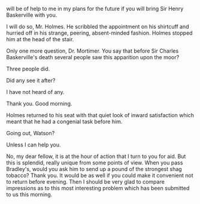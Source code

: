 will be of help to me in my plans for the future if you will bring Sir
Henry Baskerville with you.

I will do so, Mr. Holmes. He scribbled the appointment on his
shirtcuff and hurried off in his strange, peering, absent-minded
fashion. Holmes stopped him at the head of the stair.

Only one more question, Dr. Mortimer. You say that before Sir Charles
Baskerville's death several people saw this apparition upon the moor?

Three people did.

Did any see it after?

I have not heard of any.

Thank you. Good morning.

Holmes returned to his seat with that quiet look of inward satisfaction
which meant that he had a congenial task before him.

Going out, Watson?

Unless I can help you.

No, my dear fellow, it is at the hour of action that I turn to you for
aid. But this is splendid, really unique from some points of view. When
you pass Bradley's, would you ask him to send up a pound of the
strongest shag tobacco? Thank you. It would be as well if you could make
it convenient not to return before evening. Then I should be very glad
to compare impressions as to this most interesting problem which has
been submitted to us this morning.
